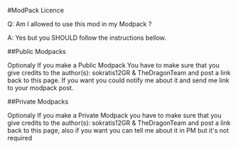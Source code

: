 #ModPack Licence

Q: Am I allowed to use this mod in my Modpack ?

A: Yes but you SHOULD follow the instructions bellow.

##Public Modpacks

Optionaly If you make a Public Modpack You have to make sure that you give credits to the author(s): sokratis12GR & TheDragonTeam and post a link back to this page. If you want you could notify me about it and send me link to your modpack post.

##Private Modpacks

Optionaly If you make a Private Modpack you have to make sure that you give credits to the author(s): sokratis12GR & TheDragonTeam and post a link back to this page, also if you want you can tell me about it in PM but it's not required
